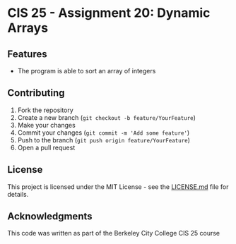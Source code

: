 # CIS 25 - Assignment 20: Dynamic Arrays

## Features

- The program is able to sort an array of integers 

## Contributing

1. Fork the repository
2. Create a new branch (`git checkout -b feature/YourFeature`)
3. Make your changes
4. Commit your changes (`git commit -m 'Add some feature'`)
5. Push to the branch (`git push origin feature/YourFeature`)
6. Open a pull request

## License

This project is licensed under the MIT License - see the [LICENSE.md](https://github.com/Jimbyyy/CiS25/blob/main/LICENSE) file for details.

## Acknowledgments

This code was written as part of the Berkeley City College CIS 25 course
